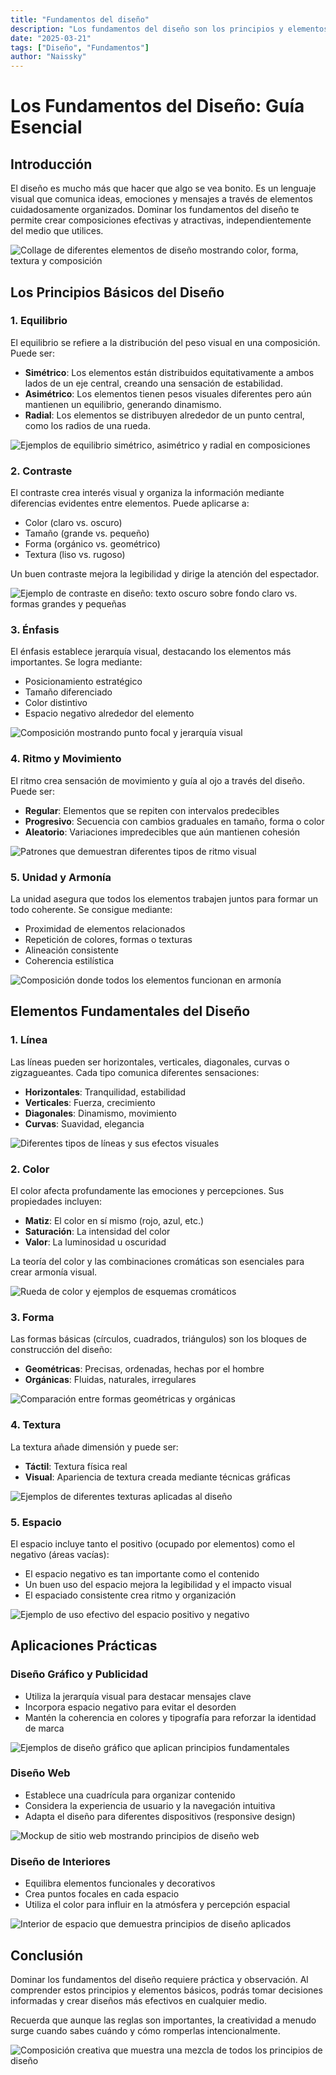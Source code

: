 ```yaml
---
title: "Fundamentos del diseño"
description: "Los fundamentos del diseño son los principios y elementos que forman la base de cualquier composición visual."
date: "2025-03-21"
tags: ["Diseño", "Fundamentos"]
author: "Naissky"
---
```



# Los Fundamentos del Diseño: Guía Esencial

## Introducción

El diseño es mucho más que hacer que algo se vea bonito. Es un lenguaje visual que comunica ideas, emociones y mensajes a través de elementos cuidadosamente organizados. Dominar los fundamentos del diseño te permite crear composiciones efectivas y atractivas, independientemente del medio que utilices.

![Collage de diferentes elementos de diseño mostrando color, forma, textura y composición](https://disenograficocucuta.com/wp-content/uploads/2020/04/00-Fundamentos.png)

## Los Principios Básicos del Diseño

### 1. Equilibrio

El equilibrio se refiere a la distribución del peso visual en una composición. Puede ser:

- **Simétrico**: Los elementos están distribuidos equitativamente a ambos lados de un eje central, creando una sensación de estabilidad.
- **Asimétrico**: Los elementos tienen pesos visuales diferentes pero aún mantienen un equilibrio, generando dinamismo.
- **Radial**: Los elementos se distribuyen alrededor de un punto central, como los radios de una rueda.

![Ejemplos de equilibrio simétrico, asimétrico y radial en composiciones](https://media.istockphoto.com/id/1829877403/es/foto/conceptos-de-equilibrio-equilibrio-y-estabilidad-en-un-entorno-de-riesgo.jpg?s=612x612&w=0&k=20&c=oP1KWM_xlUonhqqoEEvyWu6h3TAvFmvp4qJk3jf0pHY=)

### 2. Contraste

El contraste crea interés visual y organiza la información mediante diferencias evidentes entre elementos. Puede aplicarse a:

- Color (claro vs. oscuro)
- Tamaño (grande vs. pequeño)
- Forma (orgánico vs. geométrico)
- Textura (liso vs. rugoso)

Un buen contraste mejora la legibilidad y dirige la atención del espectador.

![Ejemplo de contraste en diseño: texto oscuro sobre fondo claro vs. formas grandes y pequeñas](https://estudiozeka.com/wp-content/uploads/2023/12/Como-Utilizar-el-Contraste-de-Color-en-el-Diseno-Grafico.webp)

### 3. Énfasis

El énfasis establece jerarquía visual, destacando los elementos más importantes. Se logra mediante:

- Posicionamiento estratégico
- Tamaño diferenciado
- Color distintivo
- Espacio negativo alrededor del elemento

![Composición mostrando punto focal y jerarquía visual](https://estudiozeka.com/wp-content/uploads/2023/12/Como-Utilizar-el-Contraste-de-Color-en-el-Diseno-Grafico.webp)

### 4. Ritmo y Movimiento

El ritmo crea sensación de movimiento y guía al ojo a través del diseño. Puede ser:

- **Regular**: Elementos que se repiten con intervalos predecibles
- **Progresivo**: Secuencia con cambios graduales en tamaño, forma o color
- **Aleatorio**: Variaciones impredecibles que aún mantienen cohesión

![Patrones que demuestran diferentes tipos de ritmo visual](https://estudiozeka.com/wp-content/uploads/2023/12/Como-Utilizar-el-Contraste-de-Color-en-el-Diseno-Grafico.webp)

### 5. Unidad y Armonía

La unidad asegura que todos los elementos trabajen juntos para formar un todo coherente. Se consigue mediante:

- Proximidad de elementos relacionados
- Repetición de colores, formas o texturas
- Alineación consistente
- Coherencia estilística

![Composición donde todos los elementos funcionan en armonía](https://estudiozeka.com/wp-content/uploads/2023/12/Como-Utilizar-el-Contraste-de-Color-en-el-Diseno-Grafico.webp)

## Elementos Fundamentales del Diseño

### 1. Línea

Las líneas pueden ser horizontales, verticales, diagonales, curvas o zigzagueantes. Cada tipo comunica diferentes sensaciones:

- **Horizontales**: Tranquilidad, estabilidad
- **Verticales**: Fuerza, crecimiento
- **Diagonales**: Dinamismo, movimiento
- **Curvas**: Suavidad, elegancia

![Diferentes tipos de líneas y sus efectos visuales](https://estudiozeka.com/wp-content/uploads/2023/12/Como-Utilizar-el-Contraste-de-Color-en-el-Diseno-Grafico.webp)

### 2. Color

El color afecta profundamente las emociones y percepciones. Sus propiedades incluyen:

- **Matiz**: El color en sí mismo (rojo, azul, etc.)
- **Saturación**: La intensidad del color
- **Valor**: La luminosidad u oscuridad

La teoría del color y las combinaciones cromáticas son esenciales para crear armonía visual.

![Rueda de color y ejemplos de esquemas cromáticos](https://estudiozeka.com/wp-content/uploads/2023/12/Como-Utilizar-el-Contraste-de-Color-en-el-Diseno-Grafico.webp)

### 3. Forma

Las formas básicas (círculos, cuadrados, triángulos) son los bloques de construcción del diseño:

- **Geométricas**: Precisas, ordenadas, hechas por el hombre
- **Orgánicas**: Fluidas, naturales, irregulares

![Comparación entre formas geométricas y orgánicas](https://estudiozeka.com/wp-content/uploads/2023/12/Como-Utilizar-el-Contraste-de-Color-en-el-Diseno-Grafico.webp)

### 4. Textura

La textura añade dimensión y puede ser:

- **Táctil**: Textura física real
- **Visual**: Apariencia de textura creada mediante técnicas gráficas

![Ejemplos de diferentes texturas aplicadas al diseño](https://estudiozeka.com/wp-content/uploads/2023/12/Como-Utilizar-el-Contraste-de-Color-en-el-Diseno-Grafico.webp)

### 5. Espacio

El espacio incluye tanto el positivo (ocupado por elementos) como el negativo (áreas vacías):

- El espacio negativo es tan importante como el contenido
- Un buen uso del espacio mejora la legibilidad y el impacto visual
- El espaciado consistente crea ritmo y organización

![Ejemplo de uso efectivo del espacio positivo y negativo](https://estudiozeka.com/wp-content/uploads/2023/12/Como-Utilizar-el-Contraste-de-Color-en-el-Diseno-Grafico.webp)

## Aplicaciones Prácticas

### Diseño Gráfico y Publicidad

- Utiliza la jerarquía visual para destacar mensajes clave
- Incorpora espacio negativo para evitar el desorden
- Mantén la coherencia en colores y tipografía para reforzar la identidad de marca

![Ejemplos de diseño gráfico que aplican principios fundamentales](https://estudiozeka.com/wp-content/uploads/2023/12/Como-Utilizar-el-Contraste-de-Color-en-el-Diseno-Grafico.webp)

### Diseño Web

- Establece una cuadrícula para organizar contenido
- Considera la experiencia de usuario y la navegación intuitiva
- Adapta el diseño para diferentes dispositivos (responsive design)

![Mockup de sitio web mostrando principios de diseño web](https://estudiozeka.com/wp-content/uploads/2023/12/Como-Utilizar-el-Contraste-de-Color-en-el-Diseno-Grafico.webp)

### Diseño de Interiores

- Equilibra elementos funcionales y decorativos
- Crea puntos focales en cada espacio
- Utiliza el color para influir en la atmósfera y percepción espacial

![Interior de espacio que demuestra principios de diseño aplicados](https://estudiozeka.com/wp-content/uploads/2023/12/Como-Utilizar-el-Contraste-de-Color-en-el-Diseno-Grafico.webp)

## Conclusión

Dominar los fundamentos del diseño requiere práctica y observación. Al comprender estos principios y elementos básicos, podrás tomar decisiones informadas y crear diseños más efectivos en cualquier medio.

Recuerda que aunque las reglas son importantes, la creatividad a menudo surge cuando sabes cuándo y cómo romperlas intencionalmente.

![Composición creativa que muestra una mezcla de todos los principios de diseño](https://estudiozeka.com/wp-content/uploads/2023/12/Como-Utilizar-el-Contraste-de-Color-en-el-Diseno-Grafico.webp)
